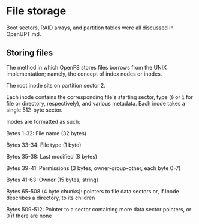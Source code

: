 # File storage

Boot sectors, RAID arrays, and partition tables were all discussed in OpenUPT.md.

## Storing files

The method in which OpenFS stores files borrows from the UNIX implementation; namely, the concept of index nodes or inodes.

The root inode sits on partition sector 2.

Each inode contains the corresponding file's starting sector, type (`0` or `1` for file or directory, respectively), and various metadata. Each inode takes a single 512-byte sector.

Inodes are formatted as such:

Bytes 1-32: File name (32 bytes)

Bytes 33-34: File type (1 byte)

Bytes 35-38: Last modified (8 bytes)

Bytes 39-41: Permissions (3 bytes, owner-group-other, each byte 0-7)

Bytes 41-63: Owner (15 bytes, string)

Bytes 65-508 (4 byte chunks): pointers to file data sectors or, if inode describes a directory, to its children

Bytes 509-512: Pointer to a sector containing more data sector pointers, or 0 if there are none
